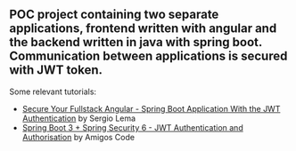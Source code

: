 ## POC project containing two separate applications, frontend written with angular and the backend written in java with spring boot. Communication between applications is secured with JWT token.

Some relevant tutorials:
- [Secure Your Fullstack Angular - Spring Boot Application With the JWT Authentication](https://www.youtube.com/watch?v=YUqi1IjLX8I&t=1017s) by Sergio Lema
- [Spring Boot 3 + Spring Security 6 - JWT Authentication and Authorisation](https://www.youtube.com/watch?v=KxqlJblhzfI&t=67s) by Amigos Code 
